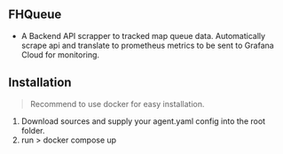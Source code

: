## FHQueue
+ A Backend API scrapper to tracked map queue data.
Automatically scrape api and translate to prometheus metrics to be sent to Grafana Cloud for monitoring.

## Installation

> Recommend to use docker for easy installation.
1. Download sources and supply your agent.yaml config into the root folder. 
2. run > docker compose up

